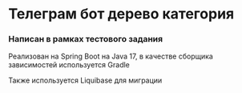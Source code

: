 # Телеграм бот дерево категория
### Написан в рамках тестового задания

Реализован на Spring Boot на Java 17, 
в качестве сборщика зависимостей используется Gradle   

Также используется Liquibase для миграции




